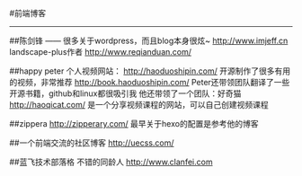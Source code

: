 #前端博客

----

##陈剑锋 —— 很多关于wordpress，而且blog本身很炫~
http://www.imjeff.cn
landscape-plus作者
http://www.reqianduan.com/

##happy peter
个人视频网站：
http://haoduoshipin.com/   开源制作了很多有用的视频，非常推荐
http://book.haoduoshipin.com/  Peter还带领团队翻译了一些开源书籍，github和linux都很吸引我
他还带领了一个团队：好奇猫
http://haoqicat.com/   是一个分享视频课程的网站，可以自己创建视频课程

##zippera
http://zipperary.com/  最早关于hexo的配置是参考他的博客

##一个前端交流的社区博客
http://uecss.com/

##蓝飞技术部落格
不错的同龄人
http://www.clanfei.com